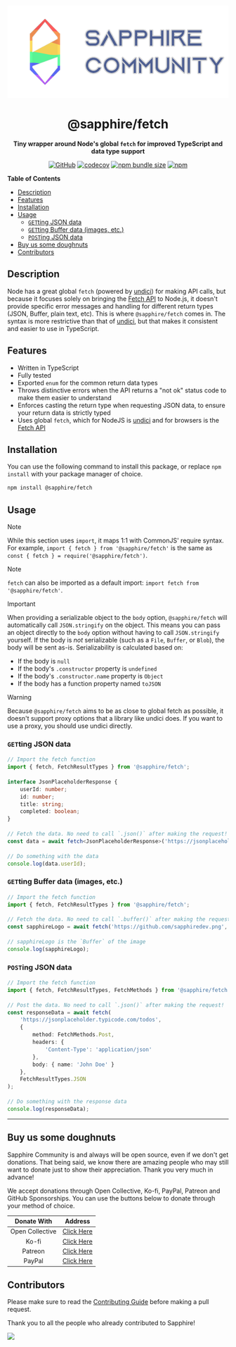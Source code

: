 <div align="center">

![Sapphire Logo](https://raw.githubusercontent.com/sapphiredev/assets/main/banners/SapphireCommunity.png)

# @sapphire/fetch

**Tiny wrapper around Node's global `fetch` for improved TypeScript and data type support**

[![GitHub](https://img.shields.io/github/license/sapphiredev/utilities)](https://github.com/sapphiredev/utilities/blob/main/LICENSE.md)
[![codecov](https://codecov.io/gh/sapphiredev/utilities/branch/main/graph/badge.svg?token=OEGIV6RFDO)](https://codecov.io/gh/sapphiredev/utilities)
[![npm bundle size](https://img.shields.io/bundlephobia/min/@sapphire/fetch?logo=webpack&style=flat-square)](https://bundlephobia.com/result?p=@sapphire/fetch)
[![npm](https://img.shields.io/npm/v/@sapphire/fetch?color=crimson&logo=npm&style=flat-square)](https://www.npmjs.com/package/@sapphire/fetch)

</div>

**Table of Contents**

-   [Description](#description)
-   [Features](#features)
-   [Installation](#installation)
-   [Usage](#usage)
    -   [`GET`ting JSON data](#getting-json-data)
    -   [`GET`ting Buffer data (images, etc.)](#getting-buffer-data-images-etc)
    -   [`POST`ing JSON data](#posting-json-data)
-   [Buy us some doughnuts](#buy-us-some-doughnuts)
-   [Contributors](#contributors)

## Description

Node has a great global `fetch` (powered by [undici]) for making API calls, but because it focuses solely on bringing the [Fetch API][fetch-mdn] to Node.js, it doesn't provide specific error messages and handling for different return types (JSON, Buffer, plain text, etc). This is where `@sapphire/fetch` comes in. The syntax is more restrictive than that of [undici], but that makes it consistent and easier to use in TypeScript.

## Features

-   Written in TypeScript
-   Fully tested
-   Exported `enum` for the common return data types
-   Throws distinctive errors when the API returns a "not ok" status code to make them easier to understand
-   Enforces casting the return type when requesting JSON data, to ensure your return data is strictly typed
-   Uses global `fetch`, which for NodeJS is [undici] and for browsers is the [Fetch API][fetch-mdn]

## Installation

You can use the following command to install this package, or replace `npm install` with your package manager of choice.

```sh
npm install @sapphire/fetch
```

## Usage

> [!NOTE]
> While this section uses `import`, it maps 1:1 with CommonJS' require syntax. For example, `import { fetch } from '@sapphire/fetch'` is the same as `const { fetch } = require('@sapphire/fetch')`.

> [!NOTE]
>
> `fetch` can also be imported as a default import: `import fetch from '@sapphire/fetch'`.

> [!IMPORTANT]
> When providing a serializable object to the `body` option, `@sapphire/fetch` will automatically call `JSON.stringify` on the object. This means you can pass an object directly to the `body` option without having to call `JSON.stringify` yourself.
> If the body is _not_ serializable (such as a `File`, `Buffer`, or `Blob`), the body will be sent as-is.
> Serializability is calculated based on:
>
> -   If the body is `null`
> -   If the body's `.constructor` property is `undefined`
> -   If the body's `.constructor.name` property is `Object`
> -   If the body has a function property named `toJSON`

> [!WARNING]
> Because `@sapphire/fetch` aims to be as close to global fetch as possible, it doesn't support proxy options that a library like undici does. If you want to use a proxy, you should use undici directly.

### `GET`ting JSON data

```typescript
// Import the fetch function
import { fetch, FetchResultTypes } from '@sapphire/fetch';

interface JsonPlaceholderResponse {
	userId: number;
	id: number;
	title: string;
	completed: boolean;
}

// Fetch the data. No need to call `.json()` after making the request!
const data = await fetch<JsonPlaceholderResponse>('https://jsonplaceholder.typicode.com/todos/1', FetchResultTypes.JSON);

// Do something with the data
console.log(data.userId);
```

### `GET`ting Buffer data (images, etc.)

```typescript
// Import the fetch function
import { fetch, FetchResultTypes } from '@sapphire/fetch';

// Fetch the data. No need to call `.buffer()` after making the request!
const sapphireLogo = await fetch('https://github.com/sapphiredev.png', FetchResultTypes.Buffer);

// sapphireLogo is the `Buffer` of the image
console.log(sapphireLogo);
```

### `POST`ing JSON data

```typescript
// Import the fetch function
import { fetch, FetchResultTypes, FetchMethods } from '@sapphire/fetch';

// Post the data. No need to call `.json()` after making the request!
const responseData = await fetch(
	'https://jsonplaceholder.typicode.com/todos',
	{
		method: FetchMethods.Post,
		headers: {
			'Content-Type': 'application/json'
		},
		body: { name: 'John Doe' }
	},
	FetchResultTypes.JSON
);

// Do something with the response data
console.log(responseData);
```

---

## Buy us some doughnuts

Sapphire Community is and always will be open source, even if we don't get donations. That being said, we know there are amazing people who may still want to donate just to show their appreciation. Thank you very much in advance!

We accept donations through Open Collective, Ko-fi, PayPal, Patreon and GitHub Sponsorships. You can use the buttons below to donate through your method of choice.

|   Donate With   |                       Address                       |
| :-------------: | :-------------------------------------------------: |
| Open Collective | [Click Here](https://sapphirejs.dev/opencollective) |
|      Ko-fi      |      [Click Here](https://sapphirejs.dev/kofi)      |
|     Patreon     |    [Click Here](https://sapphirejs.dev/patreon)     |
|     PayPal      |     [Click Here](https://sapphirejs.dev/paypal)     |

## Contributors

Please make sure to read the [Contributing Guide][contributing] before making a pull request.

Thank you to all the people who already contributed to Sapphire!

<a href="https://github.com/sapphiredev/utilities/graphs/contributors">
  <img src="https://contrib.rocks/image?repo=sapphiredev/utilities" />
</a>

[contributing]: https://github.com/sapphiredev/.github/blob/main/.github/CONTRIBUTING.md

<!-- LINKS -->

[fetch-mdn]: https://developer.mozilla.org/en-US/docs/Web/API/Fetch_API
[undici]: https://github.com/nodejs/undici
